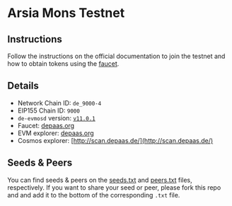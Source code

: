 # Arsia Mons Testnet

## Instructions

Follow the instructions on the official documentation to join the testnet and how to obtain tokens using the [faucet](https://www.depaas.org/).

## Details

- Network Chain ID: `de_9000-4`
- EIP155 Chain ID: `9000`
- `de-evmosd` version: [`v11.0.1`](https://github.com/depaasecology/de-evm/releases/)
- Faucet: [depaas.org](https://faucet.evmos.org)
- EVM explorer: [depaas.org](https://www.depaas.org/Developers/Docs/Develop/smart_contracts/evm_extensions/index.html)
- Cosmos explorer: [http://scan.depaas.de/](http://scan.depaas.de/)

## Seeds & Peers

You can find seeds & peers on the [seeds.txt](./seeds.txt) and [peers.txt](./peers.txt) files, respectively. If you want to share your seed or peer, please fork this repo and and add it to the bottom of the corresponding `.txt` file.
